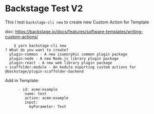 # Backstage Test V2

This I test `backstage-cli new` to create new Custom Action for Template


doc: https://backstage.io/docs/features/software-templates/writing-custom-actions/

```
    $ yarn backstage-cli new
? What do you want to create?
  plugin-common - A new isomorphic common plugin package
  plugin-node - A new Node.js library plugin package
  plugin-react - A new web library plugin package
> scaffolder-module - An module exporting custom actions for @backstage/plugin-scaffolder-backend

```

Add in Template:


```
      - id: acme:example
         name: test
         action: acme:example
         input:
           myParameter: Test
```
